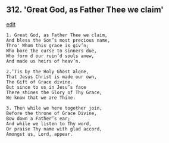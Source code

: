 
## 312.  'Great God, as Father Thee we claim'
[edit](https://docs.google.com/document/d/11_HA4OQ7esmOpMPQOOtbJKorGO4CBLrv/edit?mode=html)



    1. Great God, as Father Thee we claim, 
    And bless the Son’s most precious name,
    Thro' Whom this grace is giv’n;
    Who bore the curse to sinners due,
    Who form d our ruin’d souls anew,
    And made us heirs of heav’n.

    2.’Tis by the Holy Ghost alone,
    That Jesus Christ is made our own,
    The Gift of Grace divine.
    But since to us in Jesu’s face 
    There shines the Glory of Thy Grace,
    We know that we are Thine.

    3. Then while we here together join,
    Before the throne of Grace Divine,
    Bow down a Father’s ear;
    And while we listen to Thy word,
    Or praise Thy name with glad accord, 
    Amongst us, Lord, appear.
